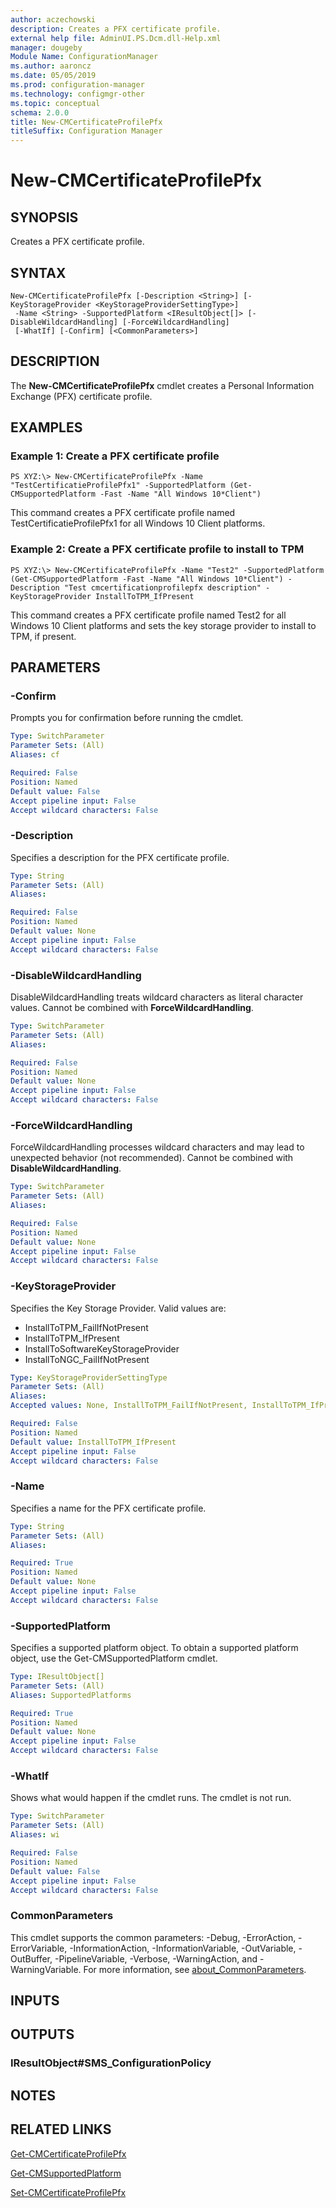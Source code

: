 ```yaml
---
author: aczechowski
description: Creates a PFX certificate profile.
external help file: AdminUI.PS.Dcm.dll-Help.xml
manager: dougeby
Module Name: ConfigurationManager
ms.author: aaroncz
ms.date: 05/05/2019
ms.prod: configuration-manager
ms.technology: configmgr-other
ms.topic: conceptual
schema: 2.0.0
title: New-CMCertificateProfilePfx
titleSuffix: Configuration Manager
---
```


# New-CMCertificateProfilePfx

## SYNOPSIS
Creates a PFX certificate profile.

## SYNTAX

```
New-CMCertificateProfilePfx [-Description <String>] [-KeyStorageProvider <KeyStorageProviderSettingType>]
 -Name <String> -SupportedPlatform <IResultObject[]> [-DisableWildcardHandling] [-ForceWildcardHandling]
 [-WhatIf] [-Confirm] [<CommonParameters>]
```

## DESCRIPTION
The **New-CMCertificateProfilePfx** cmdlet creates a Personal Information Exchange (PFX) certificate profile.

## EXAMPLES

### Example 1: Create a PFX certificate profile
```
PS XYZ:\> New-CMCertificateProfilePfx -Name "TestCertificatieProfilePfx1" -SupportedPlatform (Get-CMSupportedPlatform -Fast -Name "All Windows 10*Client")
```

This command creates a PFX certificate profile named TestCertificatieProfilePfx1 for all Windows 10 Client platforms.

### Example 2: Create a PFX certificate profile to install to TPM
```
PS XYZ:\> New-CMCertificateProfilePfx -Name "Test2" -SupportedPlatform (Get-CMSupportedPlatform -Fast -Name "All Windows 10*Client") -Description "Test cmcertificationprofilepfx description" -KeyStorageProvider InstallToTPM_IfPresent
```

This command creates a PFX certificate profile named Test2 for all Windows 10 Client platforms and sets the key storage provider to install to TPM, if present.

## PARAMETERS

### -Confirm
Prompts you for confirmation before running the cmdlet.

```yaml
Type: SwitchParameter
Parameter Sets: (All)
Aliases: cf

Required: False
Position: Named
Default value: False
Accept pipeline input: False
Accept wildcard characters: False
```

### -Description
Specifies a description for the PFX certificate profile.

```yaml
Type: String
Parameter Sets: (All)
Aliases:

Required: False
Position: Named
Default value: None
Accept pipeline input: False
Accept wildcard characters: False
```

### -DisableWildcardHandling
DisableWildcardHandling treats wildcard characters as literal character values. Cannot be combined with **ForceWildcardHandling**.

```yaml
Type: SwitchParameter
Parameter Sets: (All)
Aliases:

Required: False
Position: Named
Default value: None
Accept pipeline input: False
Accept wildcard characters: False
```

### -ForceWildcardHandling
ForceWildcardHandling processes wildcard characters and may lead to unexpected behavior (not recommended). Cannot be combined with **DisableWildcardHandling**.

```yaml
Type: SwitchParameter
Parameter Sets: (All)
Aliases:

Required: False
Position: Named
Default value: None
Accept pipeline input: False
Accept wildcard characters: False
```

### -KeyStorageProvider
Specifies the Key Storage Provider.
Valid values are:

- InstallToTPM_FailIfNotPresent
- InstallToTPM_IfPresent
- InstallToSoftwareKeyStorageProvider
- InstallToNGC_FailIfNotPresent

```yaml
Type: KeyStorageProviderSettingType
Parameter Sets: (All)
Aliases:
Accepted values: None, InstallToTPM_FailIfNotPresent, InstallToTPM_IfPresent, InstallToSoftwareKeyStorageProvider, InstallToNGC_FailIfNotPresent

Required: False
Position: Named
Default value: InstallToTPM_IfPresent
Accept pipeline input: False
Accept wildcard characters: False
```

### -Name
Specifies a name for the PFX certificate profile.

```yaml
Type: String
Parameter Sets: (All)
Aliases:

Required: True
Position: Named
Default value: None
Accept pipeline input: False
Accept wildcard characters: False
```

### -SupportedPlatform
Specifies a supported platform object.
To obtain a supported platform object, use the Get-CMSupportedPlatform cmdlet.

```yaml
Type: IResultObject[]
Parameter Sets: (All)
Aliases: SupportedPlatforms

Required: True
Position: Named
Default value: None
Accept pipeline input: False
Accept wildcard characters: False
```

### -WhatIf
Shows what would happen if the cmdlet runs.
The cmdlet is not run.

```yaml
Type: SwitchParameter
Parameter Sets: (All)
Aliases: wi

Required: False
Position: Named
Default value: False
Accept pipeline input: False
Accept wildcard characters: False
```

### CommonParameters
This cmdlet supports the common parameters: -Debug, -ErrorAction, -ErrorVariable, -InformationAction, -InformationVariable, -OutVariable, -OutBuffer, -PipelineVariable, -Verbose, -WarningAction, and -WarningVariable. For more information, see [about_CommonParameters](http://go.microsoft.com/fwlink/?LinkID=113216).

## INPUTS

## OUTPUTS

### IResultObject#SMS_ConfigurationPolicy

## NOTES

## RELATED LINKS

[Get-CMCertificateProfilePfx](Get-CMCertificateProfilePfx.md)

[Get-CMSupportedPlatform](Get-CMSupportedPlatform.md)

[Set-CMCertificateProfilePfx](Set-CMCertificateProfilePfx.md)
